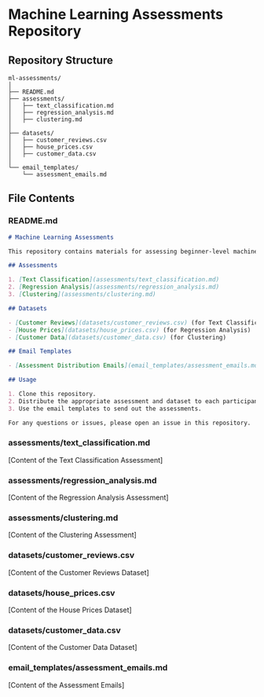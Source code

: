 # Machine Learning Assessments Repository

## Repository Structure

```
ml-assessments/
│
├── README.md
├── assessments/
│   ├── text_classification.md
│   ├── regression_analysis.md
│   ├── clustering.md
│
├── datasets/
│   ├── customer_reviews.csv
│   ├── house_prices.csv
│   ├── customer_data.csv
│
└── email_templates/
    └── assessment_emails.md
```

## File Contents

### README.md

```markdown
# Machine Learning Assessments

This repository contains materials for assessing beginner-level machine learning skills, including three different types of assessments and corresponding datasets.

## Assessments

1. [Text Classification](assessments/text_classification.md)
2. [Regression Analysis](assessments/regression_analysis.md)
3. [Clustering](assessments/clustering.md)

## Datasets

- [Customer Reviews](datasets/customer_reviews.csv) (for Text Classification)
- [House Prices](datasets/house_prices.csv) (for Regression Analysis)
- [Customer Data](datasets/customer_data.csv) (for Clustering)

## Email Templates

- [Assessment Distribution Emails](email_templates/assessment_emails.md)

## Usage

1. Clone this repository.
2. Distribute the appropriate assessment and dataset to each participant.
3. Use the email templates to send out the assessments.

For any questions or issues, please open an issue in this repository.
```

### assessments/text_classification.md
[Content of the Text Classification Assessment]

### assessments/regression_analysis.md
[Content of the Regression Analysis Assessment]

### assessments/clustering.md
[Content of the Clustering Assessment]

### datasets/customer_reviews.csv
[Content of the Customer Reviews Dataset]

### datasets/house_prices.csv
[Content of the House Prices Dataset]

### datasets/customer_data.csv
[Content of the Customer Data Dataset]

### email_templates/assessment_emails.md
[Content of the Assessment Emails]

